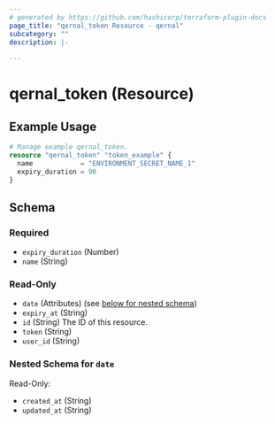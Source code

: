 ```yaml
---
# generated by https://github.com/hashicorp/terraform-plugin-docs
page_title: "qernal_token Resource - qernal"
subcategory: ""
description: |-
  
---
```


# qernal_token (Resource)



## Example Usage

```terraform
# Manage example qernal_token.
resource "qernal_token" "token_example" {
  name            = "ENVIRONMENT_SECRET_NAME_1"
  expiry_duration = 90
}
```

<!-- schema generated by tfplugindocs -->
## Schema

### Required

- `expiry_duration` (Number)
- `name` (String)

### Read-Only

- `date` (Attributes) (see [below for nested schema](#nestedatt--date))
- `expiry_at` (String)
- `id` (String) The ID of this resource.
- `token` (String)
- `user_id` (String)

<a id="nestedatt--date"></a>
### Nested Schema for `date`

Read-Only:

- `created_at` (String)
- `updated_at` (String)
